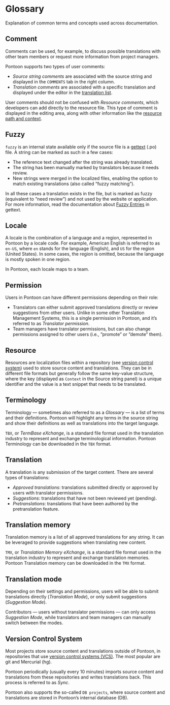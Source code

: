 # Glossary

Explanation of common terms and concepts used across documentation.

<!-- toc -->

## Comment

Comments can be used, for example, to discuss possible translations with other team members or request more information from project managers.

Pontoon supports two types of user comments:
* *Source string comments* are associated with the source string and displayed in the `COMMENTS` tab in the right column.
* *Translation comments* are associated with a specific translation and displayed under the editor in the [translation list](ui.md#translation-list).

User comments should not be confused with *Resource comments*, which developers can add directly to the resource file. This type of comment is displayed in the editing area, along with other information like the [resource path and context](#resource).

## Fuzzy

`fuzzy` is an internal state available only if the source file is a [gettext](https://www.gnu.org/software/gettext/manual/html_node/PO-Files.html) (.po) file. A string can be marked as such in a few cases:
* The reference text changed after the string was already translated.
* The string has been manually marked by translators because it needs review.
* New strings were merged in the localized files, enabling the option to match existing translations (also called “fuzzy matching”).

In all these cases a translation exists in the file, but is marked as fuzzy (equivalent to “need review”) and not used by the website or application. For more information, read the documentation about [Fuzzy Entries](https://www.gnu.org/software/gettext/manual/html_node/Fuzzy-Entries.html#Fuzzy-Entries) in gettext.

## Locale

A locale is the combination of a language and a region, represented in Pontoon by a locale code. For example, American English is referred to as `en-US`, where `en` stands for the language (English), and `US` for the region (United States). In some cases, the region is omitted, because the language is mostly spoken in one region.

In Pontoon, each locale maps to a team.

## Permission

Users in Pontoon can have different permissions depending on their role:
* Translators can either submit approved translations directly or review suggestions from other users. Unlike in some other Translation Management Systems, this is a single permission in Pontoon, and it’s referred to as *Translator permission*.
* Team managers have translator permissions, but can also change permissions assigned to other users (i.e., ”promote” or ”demote” them).

## Resource

Resources are localization files within a repository (see [version control system](#version-control-system)) used to store source content and translations. They can be in different file formats but generally follow the same key-value structure, where the key (displayed as `Context` in the Source string panel) is a unique identifier and the value is a text snippet that needs to be translated.

## Terminology

Terminology — sometimes also referred to as a *Glossary* — is a list of terms and their definitions. Pontoon will highlight any terms in the source string and show their definitions as well as translations into the target language.

`TBX`, or *TermBase eXchange*, is a standard file format used in the translation industry to represent and exchange terminological information. Pontoon Terminology can be downloaded in the `TBX` format.

## Translation

A translation is any submission of the target content. There are several types of translations:
* *Approved translations*: translations submitted directly or approved by users with translator permissions.
* *Suggestions*: translations that have not been reviewed yet (pending).
* *Pretranslations*: translations that have been authored by the pretranslation feature.

## Translation memory

Translation memory is a list of all approved translations for any string. It can be leveraged to provide suggestions when translating new content.

`TMX`, or *Translation Memory eXchange*, is a standard file format used in the translation industry to represent and exchange translation memories. Pontoon Translation memory can be downloaded in the `TMX` format.

## Translation mode

Depending on their settings and permissions, users will be able to submit translations directly (*Translation Mode*), or only submit suggestions (*Suggestion Mode*).

Contributors — users without translator permissions — can only access *Suggestion Mode*, while translators and team managers can manually switch between the modes.

## Version Control System

Most projects store source content and translations outside of Pontoon, in repositories that use [version control systems (VCS)](https://en.wikipedia.org/wiki/Version_control). The most popular are git and Mercurial (hg).

Pontoon periodically (usually every 10 minutes) imports source content and translations from these repositories and writes translations back. This process is referred to as *Sync*.

Pontoon also supports the so-called `DB projects`, where source content and translations are stored in Pontoon’s internal database (DB).
